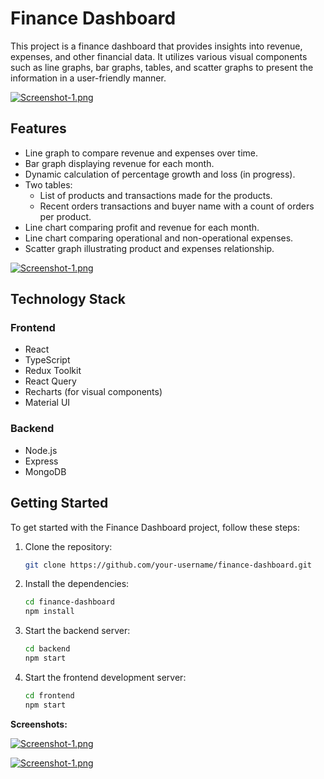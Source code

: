# Finance Dashboard

This project is a finance dashboard that provides insights into revenue, expenses, and other financial data. It utilizes various visual components such as line graphs, bar graphs, tables, and scatter graphs to present the information in a user-friendly manner.

[![Screenshot-1.png](https://i.postimg.cc/KzZYfcfs/Screenshot-1.png)](https://postimg.cc/2qKm8DP4)

## Features

- Line graph to compare revenue and expenses over time.
- Bar graph displaying revenue for each month.
- Dynamic calculation of percentage growth and loss (in progress).
- Two tables:
  - List of products and transactions made for the products.
  - Recent orders transactions and buyer name with a count of orders per product.
- Line chart comparing profit and revenue for each month.
- Line chart comparing operational and non-operational expenses.
- Scatter graph illustrating product and expenses relationship.

[![Screenshot-1.png](https://i.postimg.cc/KzZYfcfs/Screenshot-1.png)](https://postimg.cc/2qKm8DP4)

## Technology Stack

### Frontend

- React
- TypeScript
- Redux Toolkit
- React Query
- Recharts (for visual components)
- Material UI

### Backend

- Node.js
- Express
- MongoDB

## Getting Started

To get started with the Finance Dashboard project, follow these steps:

1. Clone the repository:

   ```bash
   git clone https://github.com/your-username/finance-dashboard.git
   ```

2. Install the dependencies:

   ```bash
   cd finance-dashboard
   npm install
   ```

3. Start the backend server:

   ```bash
   cd backend
   npm start
   ```

4. Start the frontend development server:

   ```bash
   cd frontend
   npm start
   ```

**Screenshots:**

[![Screenshot-1.png](https://i.postimg.cc/KzZYfcfs/Screenshot-1.png)](https://postimg.cc/2qKm8DP4)

[![Screenshot-1.png](https://i.postimg.cc/KzZYfcfs/Screenshot-1.png)](https://postimg.cc/2qKm8DP4)

